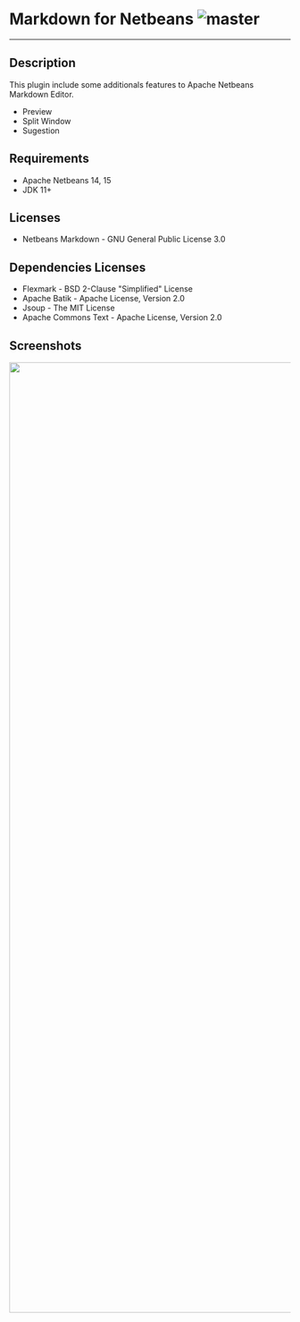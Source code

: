 # Markdown for Netbeans ![master](https://github.com/moacirrf/netbeans-markdown/actions/workflows/maven-publish.yml/badge.svg)

***

## Description
This plugin include some additionals features to Apache Netbeans Markdown Editor.
- Preview
- Split Window
- Sugestion

## Requirements
 - Apache Netbeans 14, 15
 - JDK 11+

## Licenses
 - Netbeans Markdown - GNU General Public License 3.0

## Dependencies Licenses
 - Flexmark - BSD 2-Clause "Simplified" License
 - Apache Batik - Apache License, Version 2.0
 - Jsoup - The MIT License
 - Apache Commons Text - Apache License, Version 2.0

 

## Screenshots
<img src="https://user-images.githubusercontent.com/950706/190041477-71d5b5fc-d887-4934-810a-0ceb1048c607.png" width="1700"  />
